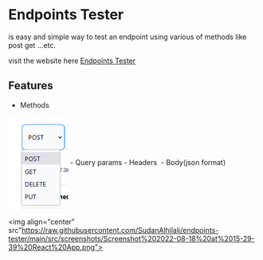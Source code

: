# Endpoints Tester

is easy and simple way to test an endpoint using various of methods like post get ...etc.

visit the website here [Endpoints Tester](https://www.google.com)

## Features

- Methods
 <img align="center" src="https://raw.githubusercontent.com/SudanAlhilali/endpoints-tester/main/src/screenshots/Screenshot%202022-08-18%20152755.png" />
- Query params
- Headers
  <img  align="center" src"https://raw.githubusercontent.com/SudanAlhilali/endpoints-tester/main/src/screenshots/Screenshot%202022-08-18%20at%2015-32-58%20React%20App.png">
- Body(json format)
  <img align="center" src"https://raw.githubusercontent.com/SudanAlhilali/endpoints-tester/main/src/screenshots/Screenshot%202022-08-18%20at%2015-38-51%20React%20App.png">

<img align="center" src"https://raw.githubusercontent.com/SudanAlhilali/endpoints-tester/main/src/screenshots/Screenshot%202022-08-18%20at%2015-29-39%20React%20App.png">
